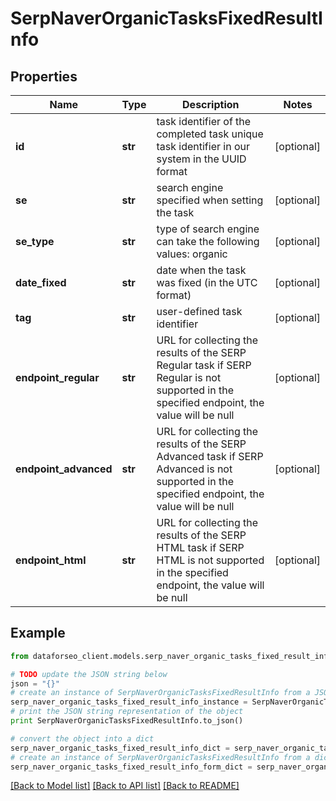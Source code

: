 # SerpNaverOrganicTasksFixedResultInfo


## Properties

Name | Type | Description | Notes
------------ | ------------- | ------------- | -------------
**id** | **str** | task identifier of the completed task unique task identifier in our system in the UUID format | [optional] 
**se** | **str** | search engine specified when setting the task | [optional] 
**se_type** | **str** | type of search engine can take the following values: organic | [optional] 
**date_fixed** | **str** | date when the task was fixed (in the UTC format) | [optional] 
**tag** | **str** | user-defined task identifier | [optional] 
**endpoint_regular** | **str** | URL for collecting the results of the SERP Regular task if SERP Regular is not supported in the specified endpoint, the value will be null | [optional] 
**endpoint_advanced** | **str** | URL for collecting the results of the SERP Advanced task if SERP Advanced is not supported in the specified endpoint, the value will be null | [optional] 
**endpoint_html** | **str** | URL for collecting the results of the SERP HTML task if SERP HTML is not supported in the specified endpoint, the value will be null | [optional] 

## Example

```python
from dataforseo_client.models.serp_naver_organic_tasks_fixed_result_info import SerpNaverOrganicTasksFixedResultInfo

# TODO update the JSON string below
json = "{}"
# create an instance of SerpNaverOrganicTasksFixedResultInfo from a JSON string
serp_naver_organic_tasks_fixed_result_info_instance = SerpNaverOrganicTasksFixedResultInfo.from_json(json)
# print the JSON string representation of the object
print SerpNaverOrganicTasksFixedResultInfo.to_json()

# convert the object into a dict
serp_naver_organic_tasks_fixed_result_info_dict = serp_naver_organic_tasks_fixed_result_info_instance.to_dict()
# create an instance of SerpNaverOrganicTasksFixedResultInfo from a dict
serp_naver_organic_tasks_fixed_result_info_form_dict = serp_naver_organic_tasks_fixed_result_info.from_dict(serp_naver_organic_tasks_fixed_result_info_dict)
```
[[Back to Model list]](../README.md#documentation-for-models) [[Back to API list]](../README.md#documentation-for-api-endpoints) [[Back to README]](../README.md)


